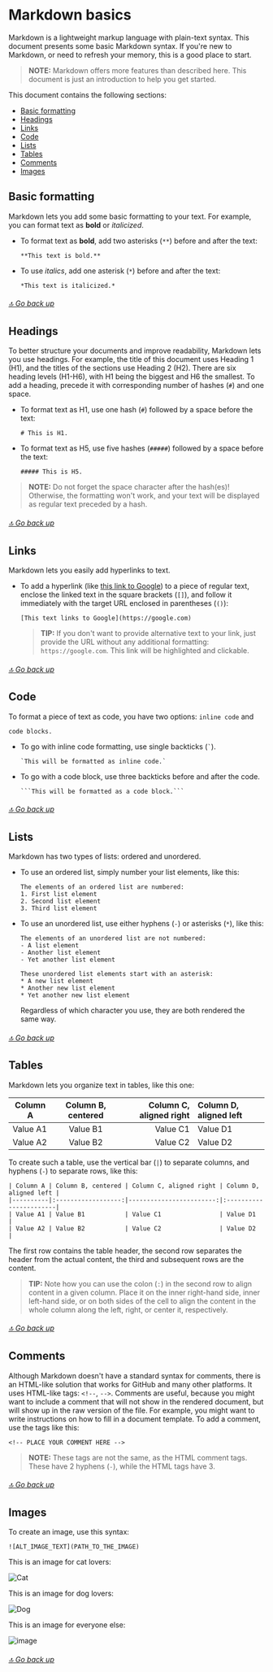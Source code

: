 # Markdown basics

Markdown is a lightweight markup language with plain-text syntax.
This document presents some basic Markdown syntax. 
If you're new to Markdown, or need to refresh your memory, this is a good place to start.

> **NOTE:** Markdown offers more features than described here. This document is just an introduction to help you get started.

This document contains the following sections:

- [Basic formatting](#basic-formatting)
- [Headings](#headings)
- [Links](#links)
- [Code](#code)
- [Lists](#lists)
- [Tables](#tables)
- [Comments](#comments)
- [Images](#images)

## Basic formatting

Markdown lets you add some basic formatting to your text. For example, you can format text as **bold** or *italicized*. 

- To format text as **bold**, add two asterisks (`**`) before and after the text:
    
  ```
  **This text is bold.**
  ```

- To use *italics*, add one asterisk (`*`) before and after the text:

  ```
  *This text is italicized.*
  ```
  
###### [🔝 Go back up](#markdown-basics)
  
## Headings

To better structure your documents and improve readability, Markdown lets you use headings.
For example, the title of this document uses Heading 1 (H1), and the titles of the sections use Heading 2 (H2). There are six heading levels (H1-H6), with H1 being the biggest and H6 the smallest.
To add a heading, precede it with corresponding number of hashes (`#`) and one space.

- To format text as H1, use one hash (`#`) followed by a space before the text:

  ```
  # This is H1.
  ```
  
- To format text as H5, use five hashes (`#####`) followed by a space before the text:

  ```
  ##### This is H5.
  ```
  
> **NOTE:** Do not forget the space character after the hash(es)! Otherwise, the formatting won't work, and your text will be displayed as regular text preceded by a hash.

###### [🔝 Go back up](#markdown-basics)

## Links

Markdown lets you easily add hyperlinks to text.

- To add a hyperlink (like [this link to Google](https://google.com)) to a piece of regular text, enclose the linked text in the square brackets (`[]`), and follow it immediately with the target URL enclosed in parentheses (`()`):

  ```
  [This text links to Google](https://google.com)
  ```
  
  > **TIP:** If you don't want to provide alternative text to your link, just provide the URL without any additional formatting: `https://google.com`. This link will be highlighted and clickable. 

###### [🔝 Go back up](#markdown-basics)

## Code

To format a piece of text as code, you have two options: `inline code` and 

```
code blocks.
```

- To go with inline code formatting, use single backticks (`` ` ``).

  ```
  `This will be formatted as inline code.` 
  ```
  
- To go with a code block, use three backticks before and after the code.

  ``````
  ```This will be formatted as a code block.```
  ``````
  
###### [🔝 Go back up](#markdown-basics)

## Lists

Markdown has two types of lists: ordered and unordered.

- To use an ordered list, simply number your list elements, like this: 

  ```
  The elements of an ordered list are numbered:
  1. First list element
  2. Second list element
  3. Third list element
  ```
  
- To use an unordered list, use either hyphens (`-`) or asterisks (`*`), like this:

  ```
  The elements of an unordered list are not numbered:
  - A list element
  - Another list element
  - Yet another list element
  ```
  
  ```
  These unordered list elements start with an asterisk:
  * A new list element
  * Another new list element
  * Yet another new list element
  ```
  
  Regardless of which character you use, they are both rendered the same way. 
  
###### [🔝 Go back up](#markdown-basics)

## Tables

Markdown lets you organize text in tables, like this one:

| Column A | Column B, centered | Column C, aligned right | Column D, aligned left |
|----------|:------------------:|------------------------:|:-----------------------|
| Value A1 | Value B1           | Value C1                | Value D1               |
| Value A2 | Value B2           | Value C2                | Value D2               |

To create such a table, use the vertical bar (`|`) to separate columns, and hyphens (`-`) to separate rows, like this:
```
| Column A | Column B, centered | Column C, aligned right | Column D, aligned left |
|----------|:------------------:|------------------------:|:-----------------------|
| Value A1 | Value B1           | Value C1                | Value D1               |
| Value A2 | Value B2           | Value C2                | Value D2               |
```

The first row contains the table header, the second row separates the header from the actual content, the third and subsequent rows are the content.

> **TIP:** Note how you can use the colon (`:`) in the second row to align content in a given column. Place it on the inner right-hand side, inner left-hand side, or on both sides of the cell  to align the content in the whole column along the left, right, or center it, respectively.

###### [🔝 Go back up](#markdown-basics)

## Comments

Although Markdown doesn't have a standard syntax for comments, there is an HTML-like solution that works for GitHub and many other platforms. It uses HTML-like tags: `<!--`, `-->`.  Comments are useful, because you might want to include a comment that will not show in the rendered document, but will show up in the raw version of the file. 
For example, you might want to write instructions on how to fill in a document template.
To add a comment, use the tags like this:

```
<!-- PLACE YOUR COMMENT HERE -->
```

<!-- See? You can't see this when it's rendered! -->

> **NOTE:** These tags are not the same, as the HTML comment tags. These have 2 hyphens (`-`), while the HTML tags have 3.

###### [🔝 Go back up](#markdown-basics)

## Images                

To create an image, use this syntax:                  

```
![ALT_IMAGE_TEXT](PATH_TO_THE_IMAGE)
```

This is an image for cat lovers:

![Cat](assets/cat.gif)

This is an image for dog lovers:

![Dog](assets/dog.gif)

This is an image for everyone else:

![image](assets/trust-me.png)

###### [🔝 Go back up](#markdown-basics)